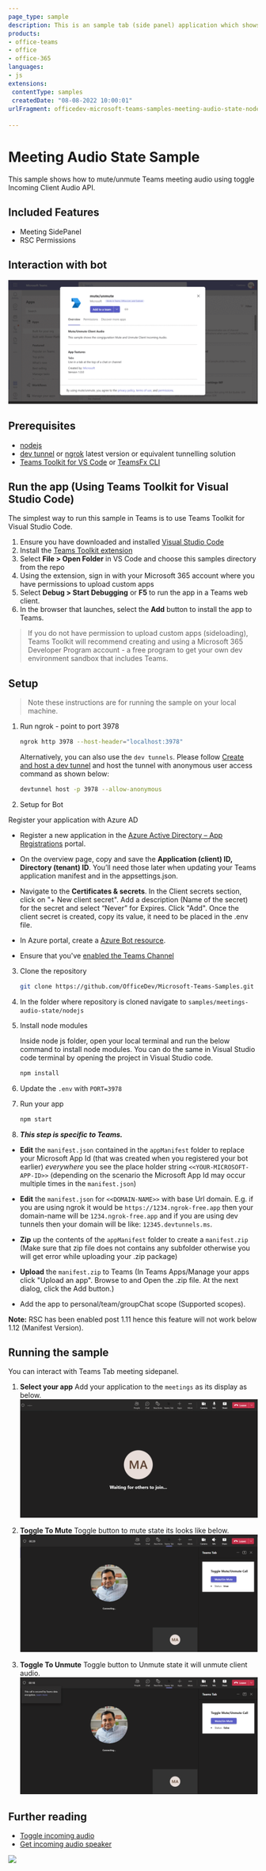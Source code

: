 ```yaml
---
page_type: sample
description: This is an sample tab (side panel) application which shows how to mute/unmute Teams meeting audio using toggle Incoming Client Audio API.
products:
- office-teams
- office
- office-365
languages:
- js
extensions:
 contentType: samples
 createdDate: "08-08-2022 10:00:01"
urlFragment: officedev-microsoft-teams-samples-meeting-audio-state-nodejs

---
```


# Meeting Audio State Sample

This sample shows how to mute/unmute Teams meeting audio using toggle Incoming Client Audio API.

## Included Features
* Meeting SidePanel
* RSC Permissions

## Interaction with bot
![mute-unmute](Images/mute-unmute-audiostate.gif)

## Prerequisites

- [nodejs](https://nodejs.org/en/)
- [dev tunnel](https://learn.microsoft.com/en-us/azure/developer/dev-tunnels/get-started?tabs=windows) or [ngrok](https://ngrok.com/) latest version or equivalent tunnelling solution
- [Teams Toolkit for VS Code](https://marketplace.visualstudio.com/items?itemName=TeamsDevApp.ms-teams-vscode-extension) or [TeamsFx CLI](https://learn.microsoft.com/microsoftteams/platform/toolkit/teamsfx-cli?pivots=version-one)

## Run the app (Using Teams Toolkit for Visual Studio Code)

The simplest way to run this sample in Teams is to use Teams Toolkit for Visual Studio Code.

1. Ensure you have downloaded and installed [Visual Studio Code](https://code.visualstudio.com/docs/setup/setup-overview)
1. Install the [Teams Toolkit extension](https://marketplace.visualstudio.com/items?itemName=TeamsDevApp.ms-teams-vscode-extension)
1. Select **File > Open Folder** in VS Code and choose this samples directory from the repo
1. Using the extension, sign in with your Microsoft 365 account where you have permissions to upload custom apps
1. Select **Debug > Start Debugging** or **F5** to run the app in a Teams web client.
1. In the browser that launches, select the **Add** button to install the app to Teams.
> If you do not have permission to upload custom apps (sideloading), Teams Toolkit will recommend creating and using a Microsoft 365 Developer Program account - a free program to get your own dev environment sandbox that includes Teams.

## Setup

> Note these instructions are for running the sample on your local machine.

1. Run ngrok - point to port 3978

   ```bash
   ngrok http 3978 --host-header="localhost:3978"
   ```  

   Alternatively, you can also use the `dev tunnels`. Please follow [Create and host a dev tunnel](https://learn.microsoft.com/en-us/azure/developer/dev-tunnels/get-started?tabs=windows) and host the tunnel with anonymous user access command as shown below:

   ```bash
   devtunnel host -p 3978 --allow-anonymous
   ```

2. Setup for Bot

 Register your application with Azure AD

- Register a new application in the [Azure Active Directory – App Registrations](https://go.microsoft.com/fwlink/?linkid=2083908) portal.
- On the overview page, copy and save the **Application (client) ID, Directory (tenant) ID**. You’ll need those later when updating your Teams application manifest and in the appsettings.json.
- Navigate to the **Certificates & secrets**. In the Client secrets section, click on "+ New client secret". Add a description (Name of the secret) for the secret and select “Never” for Expires. Click "Add". Once the client secret is created, copy its value, it need to be placed in the .env file.

- In Azure portal, create a [Azure Bot resource](https://docs.microsoft.com/en-us/azure/bot-service/bot-builder-authentication?view=azure-bot-service-4.0&tabs=csharp%2Caadv2).

- Ensure that you've [enabled the Teams Channel](https://docs.microsoft.com/en-us/azure/bot-service/channel-connect-teams?view=azure-bot-service-4.0)

3. Clone the repository
    ```bash
    git clone https://github.com/OfficeDev/Microsoft-Teams-Samples.git
    ```

4. In the folder where repository is cloned navigate to `samples/meetings-audio-state/nodejs`

5. Install node modules

   Inside node js folder, open your local terminal and run the below command to install node modules. You can do the same in Visual Studio code terminal by opening the project in Visual Studio code.

    ```bash
    npm install
    ```

6. Update the `.env` with `PORT=3978`

7. Run your app

    ```bash
    npm start
    ```

 8. __*This step is specific to Teams.*__

- **Edit** the `manifest.json` contained in the  `appManifest` folder to replace your Microsoft App Id (that was created when you registered your bot earlier) *everywhere* you see the place holder string `<<YOUR-MICROSOFT-APP-ID>>` (depending on the scenario the Microsoft App Id may occur multiple times in the `manifest.json`)

- **Edit** the `manifest.json` for `<<DOMAIN-NAME>>` with base Url domain. E.g. if you are using ngrok it would be `https://1234.ngrok-free.app` then your domain-name will be `1234.ngrok-free.app` and if you are using dev tunnels then your domain will be like: `12345.devtunnels.ms`.

- **Zip** up the contents of the `appManifest` folder to create a `manifest.zip` (Make sure that zip file does not contains any subfolder otherwise you will get error while uploading your .zip package)

- **Upload** the `manifest.zip` to Teams (In Teams Apps/Manage your apps click "Upload an app". Browse to and Open the .zip file. At the next dialog, click the Add button.)

- Add the app to personal/team/groupChat scope (Supported scopes). 

**Note:** RSC has been enabled post 1.11 hence this feature will not work below 1.12 (Manifest Version). 

## Running the sample

You can interact with Teams Tab meeting sidepanel.

1. **Select your app**
Add your application to the `meetings` as its display as below.
![Stage 1](Images/joinTheCall.png)

2. **Toggle To Mute**
Toggle button to mute state its looks like below.
![Stage 2](Images/ToggleMute.png)

3. **Toggle To Unmute**
Toggle button to Unmute state it will unmute client audio.
![Stage 3](Images/ToggleUnMute.png)


## Further reading

- [Toggle incoming audio](https://docs.microsoft.com/en-us/microsoftteams/platform/apps-in-teams-meetings/api-references?tabs=dotnet#toggle-incoming-audio)
- [Get incoming audio speaker](https://docs.microsoft.com/en-us/microsoftteams/platform/apps-in-teams-meetings/api-references?tabs=dotnet#get-incoming-audio-speaker)



<img src="https://pnptelemetry.azurewebsites.net/microsoft-teams-samples/samples/meetings-audio-state-nodejs" />
